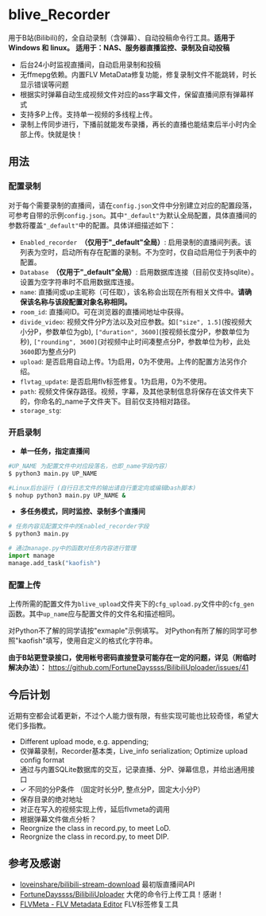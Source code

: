 # blive_Recorder 

用于B站(Bilibili)的，全自动录制（含弹幕）、自动投稿命令行工具。**适用于Windows 和 linux。**
**适用于：NAS、服务器直播监控、录制及自动投稿**

- 后台24小时监视直播间，自动启用录制和投稿
- 无ffmepg依赖。内置FLV MetaData修复功能，修复录制文件不能跳转，时长显示错误等问题
- 根据实时弹幕自动生成视频文件对应的ass字幕文件，保留直播间原有弹幕样式
- 支持多P上传。支持单一视频的多线程上传。
- 录制上传同步进行，下播前就能发布录播，再长的直播也能结束后半小时内全部上传。快就是快！
## 用法
### 配置录制
对于每个需要录制的直播间，请在`config.json`文件中分别建立对应的配置段落，可参考自带的示例`config.json`。其中`"_default"`为默认全局配置，具体直播间的参数将覆盖`"_default"`中的配置。具体详细描述如下：
- `Enabled_recorder `**（仅用于"_default"全局）**: 启用录制的直播间列表。该列表为空时，启动所有存在配置的录制。不为空时，仅自动启用位于列表中的配置。
- `Database `**（仅用于"_default"全局）**: 启用数据库连接（目前仅支持sqlite）。设置为空字符串时不启用数据库连接。
- `name`: 直播间或up主昵称（可任取），该名称会出现在所有相关文件中。**请确保该名称与该段配置对象名称相同。**
- `room_id`: 直播间ID。可在浏览器的直播间地址中获得。 
- `divide_video`: 视频文件分P方法以及对应参数。如`["size", 1.5]`(按视频大小分P，参数单位为gb), `["duration", 3600]`(按视频长度分P，参数单位为秒), `["rounding", 3600]`(对视频中止时间凑整点分P，参数单位为秒，此处`3600`即为整点分P)
- `upload`: 是否启用自动上传。1为启用，0为不使用。上传的配置方法另作介绍。
- `flvtag_update`: 是否启用flv标签修复。1为启用，0为不使用。
- `path`: 视频文件保存路径。视频，字幕，及其他录制信息将保存在该文件夹下的，你命名的_name子文件夹下。目前仅支持相对路径。
- `storage_stg`:

### 开启录制
- **单一任务，指定直播间**
```bash
#UP_NAME 为配置文件中对应段落名，也即_name字段内容）
$ python3 main.py UP_NAME

#Linux后台运行 (自行日志文件的输出请自行重定向或编辑bash脚本)
$ nohup python3 main.py UP_NAME & 
```
- **多任务模式，同时监控、录制多个直播间**
```bash
# 任务内容见配置文件中的Enabled_recorder字段
$ python3 main.py
```
```python
# 通过manage.py中的函数对任务内容进行管理
import manage
manage.add_task("kaofish")
```



### 配置上传
上传所需的配置文件为`blive_upload`文件夹下的`cfg_upload.py`文件中的`cfg_gen`函数。其中`up_name`应与配置文件的文件名和描述相同。

对Python不了解的同学请按"exmaple"示例填写。
对Python有所了解的同学可参照"kaofish"填写，使用自定义的格式化字符串。

**由于B站更登录接口，使用帐号密码直接登录可能存在一定的问题，详见（附临时解决办法）：**
https://github.com/FortuneDayssss/BilibiliUploader/issues/41

## 今后计划
近期有空都会试着更新，不过个人能力很有限，有些实现可能也比较奇怪，希望大佬们多指教。

- Different upload mode, e.g. appending;
- 仅弹幕录制，Recorder基本类，Live_info serialization;  Optimize upload config format
- 通过与内置SQLite数据库的交互，记录直播、分P、弹幕信息，并给出通用接口
- ✓ 不同的分P条件 （固定时长分P, 整点分P，固定大小分P）
- 保存目录的绝对地址
- 对正在写入的视频实现上传，延后flvmeta的调用
- 根据弹幕文件做点分析？
- Reorgnize the class in record.py, to meet LoD. 
- Reorgnize the class in record.py, to meet DIP. 

## 参考及感谢

- [loveinshare/bilibili-stream-download](https://github.com/loveinshare/bilibili-stream-download) 最初版直播间API
- [FortuneDayssss/BilibiliUploader](https://github.com/FortuneDayssss/BilibiliUploader) 大佬的命令行上传工具！感谢！
- [FLVMeta - FLV Metadata Editor](https://flvmeta.com/) FLV标签修复工具
